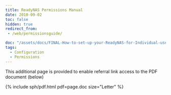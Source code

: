 ```yaml
---
title: ReadyNAS Permissions Manual
date: 2010-09-02
toc: false
hidden: true
redirect_from:
 - /web/permissionsguide/

doc: "/assets/docs/FINAL-How-to-set-up-your-ReadyNAS-for-Individual-user-based-control-over-shares.pdf"
tags:
  - Configuration
  - Permissions
---
```


This additional page is provided to enable referral link access to the PDF document (below)

{% include sph/pdf.html pdf=page.doc size="Letter" %}
